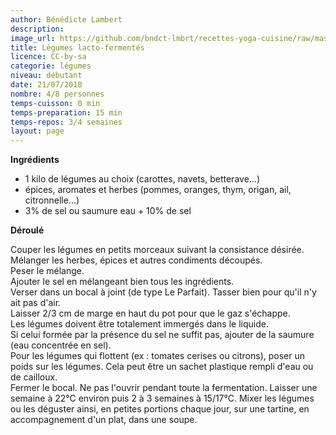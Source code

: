 ```yaml
---
author: Bénédicte Lambert
description: 
image_url: https://github.com/bndct-lmbrt/recettes-yoga-cuisine/raw/master/medias/legumes-lactofermentes.jpg
title: Légumes lacto-fermentés
licence: CC-by-sa
categorie: légumes
niveau: débutant
date: 21/07/2018
nombre: 4/8 personnes
temps-cuisson: 0 min
temps-preparation: 15 min
temps-repos: 3/4 semaines
layout: page
---
```



**Ingrédients**  
  
* 1 kilo de légumes au choix (carottes, navets, betterave...)
* épices, aromates et herbes  (pommes, oranges, thym, origan, ail, citronnelle...)
* 3% de sel ou saumure eau + 10% de sel 

**Déroulé**

Couper les légumes en petits morceaux suivant la consistance désirée.  
Mélanger les herbes, épices et autres condiments découpés.  
Peser le mélange.  
Ajouter le sel en mélangeant bien tous les ingrédients.  
Verser dans un bocal à joint (de type Le Parfait). 
Tasser bien pour qu'il n'y ait pas d'air.  
Laisser 2/3 cm de marge en haut du pot pour que le gaz s'échappe.  
Les légumes doivent être totalement immergés dans le liquide.  
Si celui formée par la présence du sel ne suffit pas, ajouter de la saumure (eau concentrée en sel).  
Pour les légumes qui flottent (ex : tomates cerises ou citrons), poser un poids sur les légumes. Cela peut être un sachet plastique rempli d'eau ou de cailloux.  
Fermer le bocal. Ne pas l'ouvrir pendant toute la fermentation.
Laisser une semaine à 22°C environ puis 2 à 3 semaines à 15/17°C.
Mixer les légumes ou les déguster ainsi, en petites portions chaque jour, sur une tartine, en accompagnement d'un plat, dans une soupe.


